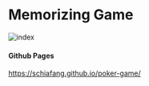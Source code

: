 # Memorizing Game


![index](https://i.imgur.com/I1WQ6ai.png)


#### Github Pages
https://schiafang.github.io/poker-game/